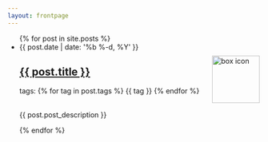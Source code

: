 ```yaml
---
layout: frontpage
---
```


<ul class="post-list">
  {% for post in site.posts %}
  <li class="post-list-li">
    <span class="post-date">{{ post.date | date: '%b %-d, %Y' }}</span>
    <h2 class="post-title">
      <a href="{{ post.url }}">
        {{ post.title }}
      </a>
    </h2>
    <span class="tag-list">
      tags: 
      {% for tag in post.tags %}
        <a>{{ tag }}</a> 
      {% endfor %}
    </span>
    <p><br>
    <a href="{{ post.url }}">
      <img src="{{ post.icon }}" alt="box icon" style="float: right; height: 95px; margin-top: -110px;">
    </a>
    {{ post.post_description }}
    </p>
  </li>
  {% endfor %}
</ul>
